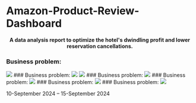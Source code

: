# Amazon-Product-Review-Dashboard

<p align="center">
     <b>A data analysis report to optimize the hotel's dwindling profit and lower reservation cancellations.</b>
</p>

### Business problem:
<img src="https://github.com/user-attachments/assets/5a3657e4-990c-4039-bc0d-a34f515b693a" >
### Business problem:
<img src="https://github.com/user-attachments/assets/3e886bd1-f363-41be-a2c9-63c1d8666135" >
<img src="https://github.com/user-attachments/assets/f1dc7900-3f47-4ef0-8e93-c73abcdf0f2d" >
### Business problem:
<img src="https://github.com/user-attachments/assets/9fdea2d9-fee1-459f-95a8-9a1ec19b0234" >
### Business problem:
<img src="https://github.com/user-attachments/assets/3906dc1c-d2db-4787-8000-4b232280c907" >
### Business problem:
<img src="https://github.com/user-attachments/assets/fb7d182a-82f1-4d46-98eb-7c41e8f5c583" >
### Business problem:
<img src="https://github.com/user-attachments/assets/7402a88e-bb94-491d-8395-4eff6e25383e" >


<p> 10-September 2024 – 15-September 2024<p/>
